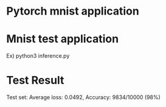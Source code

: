 # Pytorch mnist application

# Mnist test application

Ex)
python3 inference.py

# Test Result

Test set: Average loss: 0.0492, Accuracy: 9834/10000 (98%)
